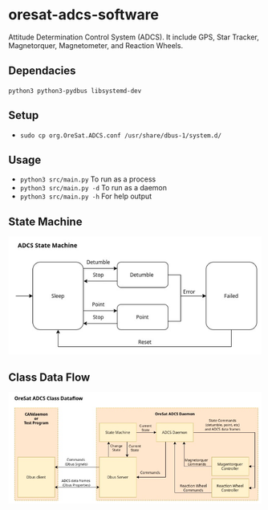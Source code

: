 # oresat-adcs-software
Attitude Determination Control System (ADCS). It include GPS, Star Tracker, Magnetorquer, Magnetometer, and Reaction Wheels.


## Dependacies
`python3 python3-pydbus libsystemd-dev`

## Setup
- `sudo cp org.OreSat.ADCS.conf /usr/share/dbus-1/system.d/`

## Usage
- `python3 src/main.py` To run as a process
- `python3 src/main.py -d` To run as a daemon
- `python3 src/main.py -h` For help output

## State Machine
![](docs/adcs_statemachine.jpg)


## Class Data Flow
![](docs/adcs_class_data_flow.jpg)


